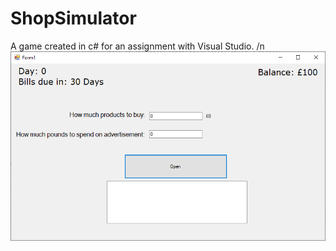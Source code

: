 # ShopSimulator
A game created in c# for an assignment with Visual Studio.
/n
![](Images/ShopSimulator.png)
